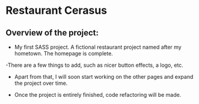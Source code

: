 # Restaurant Cerasus

## Overview of the project:

- My first SASS project. A fictional restaurant project named after my hometown. The homepage is complete. 

-There are a few things to add, such as nicer button effects, a logo, etc.

- Apart from that, I will soon start working on the other pages and expand the project over time.

- Once the project is entirely finished, code refactoring will be made.